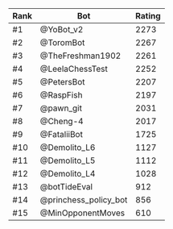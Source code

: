 Rank|Bot|Rating
---|---|---
#1|@YoBot_v2|2273
#2|@ToromBot|2267
#3|@TheFreshman1902|2261
#4|@LeelaChessTest|2252
#5|@PetersBot|2207
#6|@RaspFish|2197
#7|@pawn_git|2031
#8|@Cheng-4|2017
#9|@FataliiBot|1725
#10|@Demolito_L6|1127
#11|@Demolito_L5|1112
#12|@Demolito_L4|1028
#13|@botTideEval|912
#14|@princhess_policy_bot|856
#15|@MinOpponentMoves|610
